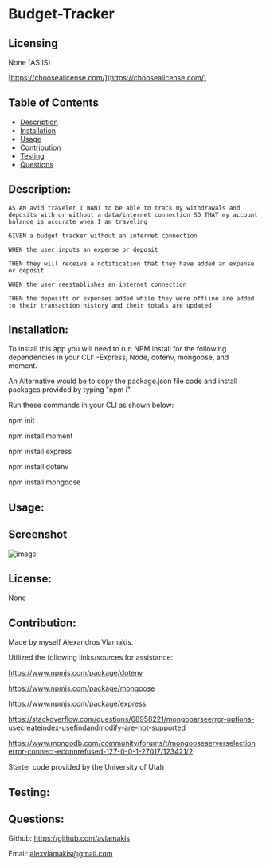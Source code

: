 # Budget-Tracker

## Licensing
None (AS IS)

[https://choosealicense.com/](https://choosealicense.com/)

## Table of Contents
  - [Description](#description)
  - [Installation](#installation)
  - [Usage](#usage)
  - [Contribution](#contribution)
  - [Testing](#testing)
  - [Questions](#questions)
  
## Description:
`AS AN avid traveler
I WANT to be able to track my withdrawals and deposits with or without a data/internet connection
SO THAT my account balance is accurate when I am traveling `

`GIVEN a budget tracker without an internet connection`

`WHEN the user inputs an expense or deposit`

`THEN they will receive a notification that they have added an expense or deposit`

`WHEN the user reestablishes an internet connection`

`THEN the deposits or expenses added while they were offline are added to their transaction history and their totals are updated`

## Installation:
To install this app you will need to run NPM install for the following dependencies in your CLI: 
-Express, Node, dotenv, mongoose, and moment.

An Alternative would be to copy the package.json file code and install packages provided by typing "npm i"

Run these commands in your CLI as shown below:

npm init

npm install moment

npm install express

npm install dotenv

npm install mongoose

## Usage:


## Screenshot
![image](https://user-images.githubusercontent.com/91172337/158000647-87471e3d-3fdd-4e88-b74f-9b3a89aa3a6a.png)

## License:
None

## Contribution:
Made by myself Alexandros Vlamakis. 

Utilized the following links/sources for assistance:

https://www.npmjs.com/package/dotenv

https://www.npmjs.com/package/mongoose

https://www.npmjs.com/package/express

https://stackoverflow.com/questions/68958221/mongoparseerror-options-usecreateindex-usefindandmodify-are-not-supported

https://www.mongodb.com/community/forums/t/mongooseserverselectionerror-connect-econnrefused-127-0-0-1-27017/123421/2

Starter code provided by the University of Utah 


## Testing:

## Questions:
Github: https://github.com/avlamakis

Email: alexvlamakis@gmail.com
